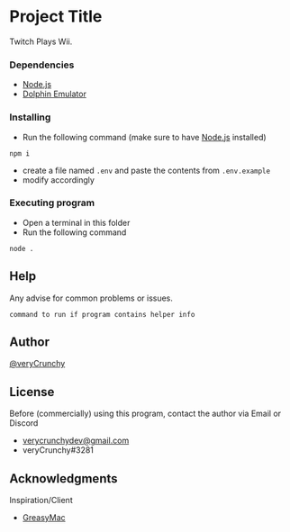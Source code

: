 # Project Title

Twitch Plays Wii.

### Dependencies

- [Node.js](https://nodejs.org/)
- [Dolphin Emulator](https://dolphin-emu.org)

### Installing

- Run the following command (make sure to have [Node.js](https://nodejs.org/) installed)

```
npm i
```

- create a file named `.env` and paste the contents from `.env.example`
- modify accordingly

### Executing program

- Open a terminal in this folder
- Run the following command

```
node .
```

## Help

Any advise for common problems or issues.

```
command to run if program contains helper info
```

## Author

[@veryCrunchy](https://github.com/veryCrunchy)

## License

Before (commercially) using this program, contact the author via Email or Discord

- verycrunchydev@gmail.com
- veryCrunchy#3281

## Acknowledgments

Inspiration/Client

- [GreasyMac](https://greasygang.co)
